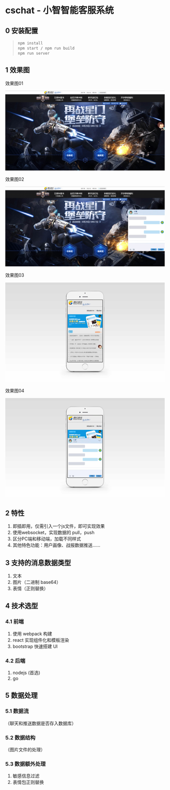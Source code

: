 # cschat - 小智智能客服系统
## 0 安装配置 

> ```
> npm install
> npm start / npm run build
> npm run server
> ```



## 1 效果图

效果图01

![智能客服01](doc/pic/智能客服01.jpg)

效果图02

![智能客服02](doc/pic/智能客服02.jpg)

效果图03

![智能客服02](doc/pic/mobile01.jpg)

效果图04

![智能客服02](doc/pic/mobile02.jpg)

## 2 特性

1. 即插即用，仅需引入一个js文件，即可实现效果
2. 使用websocket，实现数据的 pull，push
3. 区分PC端和移动端，加载不同样式
4. 其他特色功能：用户画像、战报数据推送……

## 3 支持的消息数据类型

1. 文本
2. 图片（二进制 base64）
3. 表情（正则替换）

## 4 技术选型

### 4.1 前端

1. 使用 webpack 构建
2. react 实现组件化和模板渲染
3. bootstrap 快速搭建 UI

### 4.2 后端

1. nodejs (首选)
2. go

## 5 数据处理

### 5.1 数据流

（聊天和推送数据是否存入数据库）

### 5.2 数据结构

（图片文件的处理）

### 5.3 数据额外处理

1. 敏感信息过滤
2. 表情包正则替换